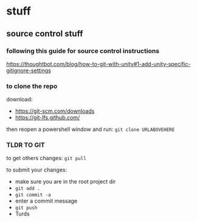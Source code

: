 # stuff


## source control stuff
### following this guide for source control instructions
https://thoughtbot.com/blog/how-to-git-with-unity#1-add-unity-specific-gitignore-settings

### to clone the repo
download:

* https://git-scm.com/downloads
* https://git-lfs.github.com/

then reopen a powershell window and run:
`git clone URLABOVEHERE`

### TLDR TO GIT

to get others changes:
`git pull`

to submit your changes:
* make sure you are in the root project dir
* `git add .`
* `git commit -a`
 * enter a commit message
* `git push`
* Turds
